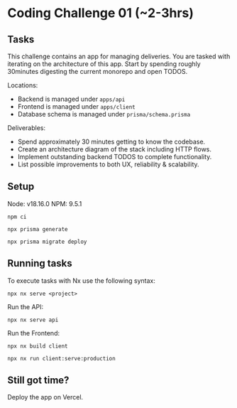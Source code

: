 # Coding Challenge 01 (~2-3hrs)

## Tasks

This challenge contains an app for managing deliveries. You are tasked with iterating on the architecture of this app.
Start by spending roughly 30minutes digesting the current monorepo and open TODOS.

Locations:

- Backend is managed under `apps/api`
- Frontend is managed under `apps/client`
- Database schema is managed under `prisma/schema.prisma`

Deliverables:

- Spend approximately 30 minutes getting to know the codebase.
- Create an architecture diagram of the stack including HTTP flows.
- Implement outstanding backend TODOS to complete functionality.
- List possible improvements to both UX, reliability & scalability.

## Setup

Node: v18.16.0
NPM: 9.5.1

```
npm ci
```

```
npx prisma generate
```

```
npx prisma migrate deploy
```

## Running tasks

To execute tasks with Nx use the following syntax:

```
npx nx serve <project>
```

Run the API:

```
npx nx serve api
```

Run the Frontend:

```
npx nx build client
```

```
npx nx run client:serve:production
```

## Still got time?

Deploy the app on Vercel.
